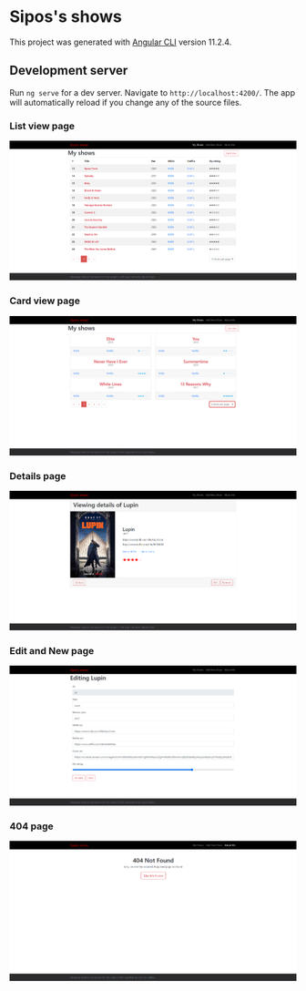 # Sipos's shows

This project was generated with [Angular CLI](https://github.com/angular/angular-cli) version 11.2.4.

## Development server

Run `ng serve` for a dev server. Navigate to `http://localhost:4200/`. The app will automatically reload if you change any of the source files.

### List view page

![List view page](images/List%20view%20page.png)

### Card view page

![Card view page](images/Card%20view%20page.png)

### Details page

![Details page](images/Details%20page.png)

### Edit and New page

![Edit and New page](images/Edit%20and%20Add%20page.png)

### 404 page

![404 page](images/404%20page.png)
